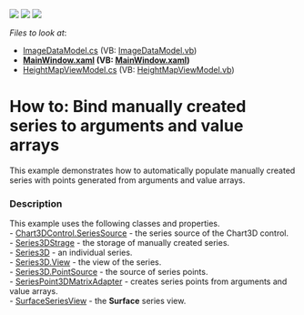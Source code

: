 <!-- default badges list -->
![](https://img.shields.io/endpoint?url=https://codecentral.devexpress.com/api/v1/VersionRange/128568803/16.2.3%2B)
[![](https://img.shields.io/badge/Open_in_DevExpress_Support_Center-FF7200?style=flat-square&logo=DevExpress&logoColor=white)](https://supportcenter.devexpress.com/ticket/details/T463166)
[![](https://img.shields.io/badge/📖_How_to_use_DevExpress_Examples-e9f6fc?style=flat-square)](https://docs.devexpress.com/GeneralInformation/403183)
<!-- default badges end -->
<!-- default file list -->
*Files to look at*:

* [ImageDataModel.cs](./CS/ImageFillStyleHeightMap/Model/ImageDataModel.cs) (VB: [ImageDataModel.vb](./VB/ImageFillStyleHeightMap/Model/ImageDataModel.vb))
* **[MainWindow.xaml](./CS/ImageFillStyleHeightMap/View/MainWindow.xaml) (VB: [MainWindow.xaml](./VB/ImageFillStyleHeightMap/View/MainWindow.xaml))**
* [HeightMapViewModel.cs](./CS/ImageFillStyleHeightMap/ViewModel/HeightMapViewModel.cs) (VB: [HeightMapViewModel.vb](./VB/ImageFillStyleHeightMap/ViewModel/HeightMapViewModel.vb))
<!-- default file list end -->
# How to: Bind manually created series to arguments and value arrays


This example demonstrates how to automatically populate manually created series with points generated from arguments and value arrays.


<h3>Description</h3>

This example uses the following classes and properties.<br>- <a href="https://documentation.devexpress.com/#WPF/DevExpressXpfChartsChart3DControl_SeriesSourcetopic">Chart3DControl.SeriesSource</a>&nbsp;- the series source of the Chart3D control.<br>- <a href="https://documentation.devexpress.com/#WPF/clsDevExpressXpfChartsSeries3DStoragetopic">Series3DStrage</a>&nbsp;-&nbsp;the storage of manually created&nbsp;series.<br>- <a href="https://documentation.devexpress.com/#WPF/clsDevExpressXpfChartsSeries3Dtopic">Series3D</a>&nbsp;- an individual series.<br>- <a href="https://documentation.devexpress.com/#WPF/DevExpressXpfChartsSeries3DBase_Viewtopic">Series3D.View</a>&nbsp;- the view of the series.<br>- <a href="https://documentation.devexpress.com/#WPF/DevExpressXpfChartsSeries3D_PointSourcetopic">Series3D.PointSource</a>&nbsp;- the source of series points.<br>- <a href="https://documentation.devexpress.com/#WPF/clsDevExpressXpfChartsSeriesPoint3DMatrixAdaptertopic">SeriesPoint3DMatrixAdapter</a>&nbsp;- creates series points from arguments and value arrays.<br>- <a href="https://documentation.devexpress.com/#WPF/clsDevExpressXpfChartsSurfaceSeriesViewtopic">SurfaceSeriesView</a>&nbsp;- the&nbsp;<strong>Surface</strong>&nbsp;series view.

<br/>


